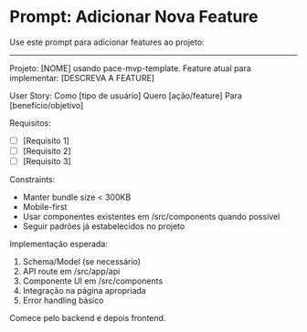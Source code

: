 # Prompt: Adicionar Nova Feature

Use este prompt para adicionar features ao projeto:

---

Projeto: [NOME] usando pace-mvp-template.
Feature atual para implementar: [DESCREVA A FEATURE]

User Story:
Como [tipo de usuário]
Quero [ação/feature]
Para [benefício/objetivo]

Requisitos:
- [ ] [Requisito 1]
- [ ] [Requisito 2]
- [ ] [Requisito 3]

Constraints:
- Manter bundle size < 300KB
- Mobile-first
- Usar componentes existentes em /src/components quando possível
- Seguir padrões já estabelecidos no projeto

Implementação esperada:
1. Schema/Model (se necessário)
2. API route em /src/app/api
3. Componente UI em /src/components
4. Integração na página apropriada
5. Error handling básico

Comece pelo backend e depois frontend.